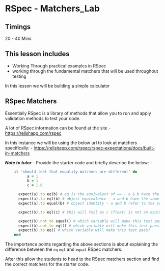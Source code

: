 # RSpec - Matchers_Lab

## Timings

20 - 40 Mins

## This lesson includes

* Working Through practical examples in RSpec 
* working through the fundamental matchers that will be used throughout testing

In this lesson we will be building a simple calculator

## RSpec Matchers

Essentially RSpec is a library of methods that allow you to run and apply validation methods to test your code. 

A lot of RSpec information can be found at the site - https://relishapp.com/rspec

In this instance we will be using the below url to look at matchers specifically: - https://relishapp.com/rspec/rspec-expectations/docs/built-in-matchers

_**Note to tutor**_ - Provide the starter code and briefly describe the below: -
```ruby
    it 'should test that equality matchers are different' do
          a = 1
          b = 1
          c = 1.0

      expect(a).to eq(b) # eq is the equivalent of == - a & b have the same value and is the generic equality operator
      expect(a).to eql(b) # object equivalence - a and b have the same value
      expect(a).to equal(b) # object identity - a and b refer to the same object

      expect(b).to eql(c) # this will fail as c (float) is not an equivalent object to b (int)

      expect(b).not_to equal() # which variable will make this test pass?
      expect(b).not_to eql() # which variable will make this test pass?
      expect(b).to eq() # which variable will make this test pass?
    end

```

The importance points regarding the above sections is about explaining the difference between the `eq` `eql` and `equal` RSpec matchers.

After this allow the students to head to the RSpec matchers section and find the correct matchers for the starter code.

